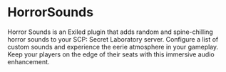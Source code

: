 # HorrorSounds
Horror Sounds is an Exiled plugin that adds random and spine-chilling horror sounds to your SCP: Secret Laboratory server. Configure a list of custom sounds and experience the eerie atmosphere in your gameplay. Keep your players on the edge of their seats with this immersive audio enhancement.
